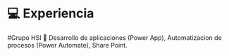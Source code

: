 # 💻 Experiencia
#Grupo HSI
🥇 Desarrollo de aplicaciones (Power App), Automatizacion de procesos (Power Automate), Share Point.
